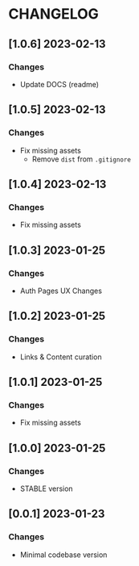 # CHANGELOG

## [1.0.6] 2023-02-13
### Changes

- Update DOCS (readme) 

## [1.0.5] 2023-02-13
### Changes

- Fix missing assets 
  - Remove `dist` from `.gitignore`

## [1.0.4] 2023-02-13
### Changes

- Fix missing assets 

## [1.0.3] 2023-01-25
### Changes

- Auth Pages UX Changes  

## [1.0.2] 2023-01-25
### Changes

- Links & Content curation 

## [1.0.1] 2023-01-25
### Changes

- Fix missing assets 

## [1.0.0] 2023-01-25
### Changes

- STABLE version 

## [0.0.1] 2023-01-23
### Changes

- Minimal codebase version
